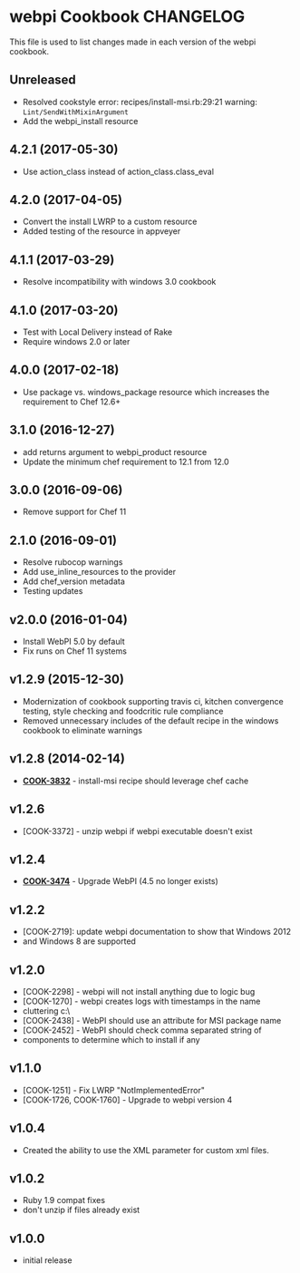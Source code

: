 # webpi Cookbook CHANGELOG

This file is used to list changes made in each version of the webpi cookbook.

## Unreleased

- Resolved cookstyle error: recipes/install-msi.rb:29:21 warning: `Lint/SendWithMixinArgument`
- Add the webpi_install resource

## 4.2.1 (2017-05-30)

- Use action_class instead of action_class.class_eval

## 4.2.0 (2017-04-05)

- Convert the install LWRP to a custom resource
- Added testing of the resource in appveyer

## 4.1.1 (2017-03-29)

- Resolve incompatibility with windows 3.0 cookbook

## 4.1.0 (2017-03-20)

- Test with Local Delivery instead of Rake
- Require windows 2.0 or later

## 4.0.0 (2017-02-18)

- Use package vs. windows_package resource which increases the requirement to Chef 12.6+

## 3.1.0 (2016-12-27)

- add returns argument to webpi_product resource
- Update the minimum chef requirement to 12.1 from 12.0

## 3.0.0 (2016-09-06)

- Remove support for Chef 11

## 2.1.0 (2016-09-01)

- Resolve rubocop warnings
- Add use_inline_resources to the provider
- Add chef_version metadata
- Testing updates

## v2.0.0 (2016-01-04)

- Install WebPI 5.0 by default
- Fix runs on Chef 11 systems

## v1.2.9 (2015-12-30)

- Modernization of cookbook supporting travis ci, kitchen convergence testing, style checking and foodcritic rule compliance
- Removed unnecessary includes of the default recipe in the windows cookbook to eliminate warnings

## v1.2.8 (2014-02-14)

- **[COOK-3832](https://tickets.chef.io/browse/COOK-3832)** - install-msi recipe should leverage chef cache

## v1.2.6

- [COOK-3372] - unzip webpi if webpi executable doesn't exist

## v1.2.4

- **[COOK-3474](https://tickets.chef.io/browse/COOK-3474)** - Upgrade WebPI (4.5 no longer exists)

## v1.2.2

- [COOK-2719]: update webpi documentation to show that Windows 2012
- and Windows 8 are supported

## v1.2.0

- [COOK-2298] - webpi will not install anything due to logic bug
- [COOK-1270] - webpi creates logs with timestamps in the name
- cluttering c:\
- [COOK-2438] - WebPI should use an attribute for MSI package name
- [COOK-2452] - WebPI should check comma separated string of
- components to determine which to install if any

## v1.1.0

- [COOK-1251] - Fix LWRP "NotImplementedError"
- [COOK-1726, COOK-1760] - Upgrade to webpi version 4

## v1.0.4

- Created the ability to use the XML parameter for custom xml files.

## v1.0.2

- Ruby 1.9 compat fixes
- don't unzip if files already exist

## v1.0.0

- initial release
